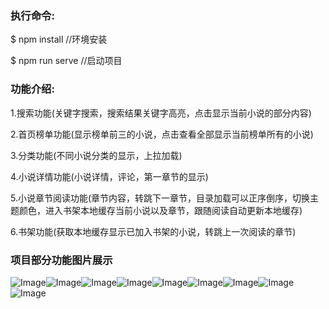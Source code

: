 ### 执行命令:
$ npm install    //环境安装  

$ npm run serve  //启动项目  

### 功能介绍:  

1.搜索功能(关键字搜索，搜索结果关键字高亮，点击显示当前小说的部分内容)  

2.首页榜单功能(显示榜单前三的小说，点击查看全部显示当前榜单所有的小说)  

3.分类功能(不同小说分类的显示，上拉加载)  

4.小说详情功能(小说详情，评论，第一章节的显示)  

5.小说章节阅读功能(章节内容，转跳下一章节，目录加载可以正序倒序，切换主题颜色，进入书架本地缓存当前小说以及章节，跟随阅读自动更新本地缓存)  

6.书架功能(获取本地缓存显示已加入书架的小说，转跳上一次阅读的章节)  

### 项目部分功能图片展示  

![Image](https://github.com/yujinxings/qiedemo/blob/master/images/1.png)![Image](https://github.com/yujinxings/qiedemo/blob/master/images/2.png)![Image](https://github.com/yujinxings/qiedemo/blob/master/images/3.png)![Image](https://github.com/yujinxings/qiedemo/blob/master/images/4.png)![Image](https://github.com/yujinxings/qiedemo/blob/master/images/5.png)![Image](https://github.com/yujinxings/qiedemo/blob/master/images/6.png)![Image](https://github.com/yujinxings/qiedemo/blob/master/images/7.png)![Image](https://github.com/yujinxings/qiedemo/blob/master/images/8.png)![Image](https://github.com/yujinxings/qiedemo/blob/master/images/9.png)


